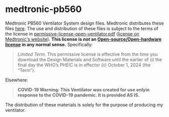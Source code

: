 # medtronic-pb560
Medtronic PB560 Ventilator System design files. Medtronic distributes these files [here](http://www.medtronic.com/openventilator). The use and distribution of these files is subject to the terms of the license in [permissive-license-open-ventilator.pdf](permissive-license-open-ventilator) ([license on Medtronic's website](https://www.medtronic.com/content/dam/medtronic-com/global/Corporate/covid19/documents/permissive-license-open-ventilator.pdf)). **This license is *not* an [Open-source/Open-hardware license](https://en.wikipedia.org/wiki/Open-source_hardware) in any normal sense.** Specifically:

> _Limited Term._ This permissive license is effective from the time you download the Design Materials and Software until the earlier of (i) the final day the WHO’s PHEIC is in effector  (ii) October 1, 2024 (the “Term”).

Elsewhere:

> **COVID-19 Warning: This Ventilator was created for use onlyin response to the COVID-19 pandemic.  It is provided AS IS.**


The distribution of these materials is solely for the purpose of producing my ventilator. 
